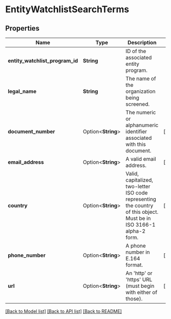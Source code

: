 # EntityWatchlistSearchTerms

## Properties

Name | Type | Description | Notes
------------ | ------------- | ------------- | -------------
**entity_watchlist_program_id** | **String** | ID of the associated entity program. | 
**legal_name** | **String** | The name of the organization being screened. | 
**document_number** | Option<**String**> | The numeric or alphanumeric identifier associated with this document. | [optional]
**email_address** | Option<**String**> | A valid email address. | [optional]
**country** | Option<**String**> | Valid, capitalized, two-letter ISO code representing the country of this object. Must be in ISO 3166-1 alpha-2 form. | [optional]
**phone_number** | Option<**String**> | A phone number in E.164 format. | [optional]
**url** | Option<**String**> | An 'http' or 'https' URL (must begin with either of those). | [optional]

[[Back to Model list]](../README.md#documentation-for-models) [[Back to API list]](../README.md#documentation-for-api-endpoints) [[Back to README]](../README.md)



